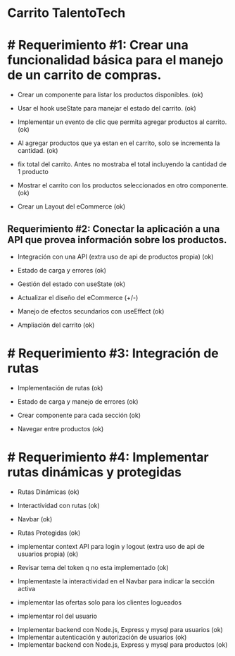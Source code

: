 # Carrito TalentoTech

# # Requerimiento #1: Crear una funcionalidad básica para el manejo de un carrito de compras.

- Crear un componente para listar los productos disponibles. (ok)

- Usar el hook useState para manejar el estado del carrito. (ok)

- Implementar un evento de clic que permita agregar productos al carrito. (ok)

- Al agregar productos que ya estan en el carrito, solo se incrementa la cantidad. (ok)

- fix total del carrito. Antes no mostraba el total incluyendo la cantidad de 1 producto

- Mostrar el carrito con los productos seleccionados en otro componente. (ok)

- Crear un Layout del eCommerce (ok)


## Requerimiento #2: Conectar la aplicación a una API que provea información sobre los productos.

- Integración con una API (extra uso de api de productos propia) (ok)

- Estado de carga y errores (ok)

- Gestión del estado con useState (ok)

- Actualizar el diseño del eCommerce (+/-)

- Manejo de efectos secundarios con useEffect (ok)

- Ampliación del carrito (ok)

# # Requerimiento #3: Integración de rutas

- Implementación de rutas (ok)

- Estado de carga y manejo de errores (ok)

- Crear componente para cada sección (ok)

- Navegar entre productos (ok)

# # Requerimiento #4: Implementar rutas dinámicas y protegidas

- Rutas Dinámicas (ok)

- Interactividad con rutas (ok)

- Navbar (ok)

- Rutas Protegidas (ok)

- implementar context API para login y logout (extra uso de api de usuarios propia) (ok)

- Revisar tema del token q no esta implementado (ok)

- Implementaste la interactividad en el Navbar para indicar la sección activa

- implementar las ofertas solo para los clientes logueados
- implementar rol del usuario

<!-- extra -->
- Implementar backend con Node.js, Express y mysql para usuarios (ok)
- Implementar autenticación y autorización de usuarios (ok)
- Implementar backend con Node.js, Express y mysql para productos (ok)